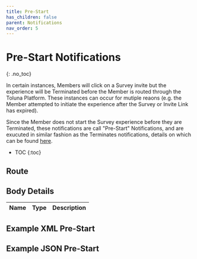 ```yaml
---
title: Pre-Start
has_children: false
parent: Notifications
nav_order: 5
---
```



# Pre-Start Notifications 
{: .no_toc}

In certain instances, Members will click on a Survey invite but the experience will be Terminated before the Member is routed through the Toluna Platform. These instances can occur for mutiple reaons (e.g. the Member attempted to initiate the experience after the Survey or Invite Link has expired). 

Since the Member does not start the Survey experience before they are Terminated, these notifications are call "Pre-Start" Notifications, and are exucuted in similar fashion as the Terminates notifications, details on which can be found [here](/notifications/memberstatus.html#terminates).

* TOC
{:toc}


## Route


## Body Details

| Name | Type | Description |
| :--- | :--- | :--- |


## Example XML Pre-Start


## Example JSON Pre-Start

